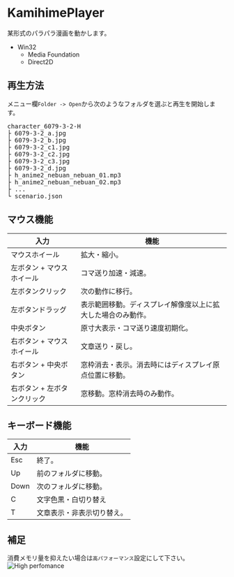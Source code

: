 # KamihimePlayer
某形式のパラパラ漫画を動かします。

- Win32
  - Media Foundation
  - Direct2D

## 再生方法

メニュー欄`Folder -> Open`から次のようなフォルダを選ぶと再生を開始します。
<pre>
character_6079-3-2-H
├ 6079-3-2_a.jpg
├ 6079-3-2_b.jpg
├ 6079-3-2_c1.jpg
├ 6079-3-2_c2.jpg
├ 6079-3-2_c3.jpg
├ 6079-3-2_d.jpg
├ h_anime2_nebuan_nebuan_01.mp3
├ h_anime2_nebuan_nebuan_02.mp3
├ ...
└ scenario.json
</pre>

## マウス機能
| 入力 | 機能 |
----|---- 
マウスホイール| 拡大・縮小。
左ボタン + マウスホイール| コマ送り加速・減速。
左ボタンクリック| 次の動作に移行。
左ボタンドラッグ|表示範囲移動。ディスプレイ解像度以上に拡大した場合のみ動作。
中央ボタン|原寸大表示・コマ送り速度初期化。
右ボタン + マウスホイール|文章送り・戻し。
右ボタン + 中央ボタン|窓枠消去・表示。消去時にはディスプレイ原点位置に移動。
右ボタン + 左ボタンクリック|窓移動。窓枠消去時のみ動作。

## キーボード機能

| 入力 | 機能 |
----|---- 
Esc | 終了。
Up | 前のフォルダに移動。
Down | 次のフォルダに移動。
C | 文字色黒・白切り替え
T | 文章表示・非表示切り替え。

## 補足

消費メモリ量を抑えたい場合は`高パフォーマンス`設定にして下さい。
![High perfomance](https://github.com/user-attachments/assets/dff482ac-2255-4cee-81dd-8d4b64e13d56)
